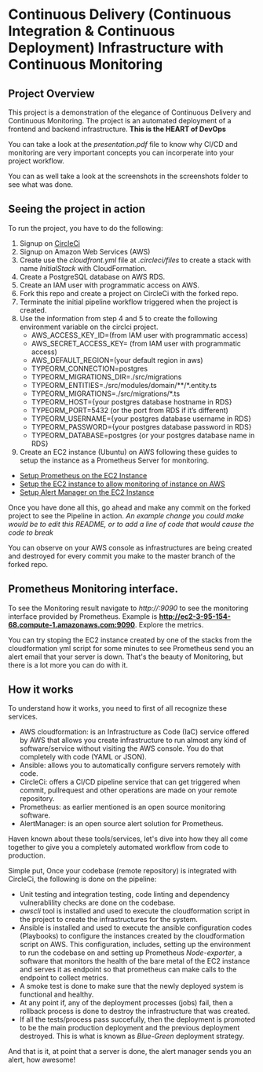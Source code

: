 # Continuous Delivery (Continuous Integration & Continuous Deployment) Infrastructure with Continuous Monitoring

## Project Overview

This project is a demonstration of the elegance of Continuous Delivery and Continuous Monitoring. The project is an automated deployment of a frontend and backend infrastructure.
**This is the HEART of DevOps**

You can take a look at the *presentation.pdf* file to know why CI/CD and monitoring are very important concepts you can incorperate into your project workflow.

You can as well take a look at the screenshots in the screenshots folder to see what was done.

## Seeing the project in action

To run the project, you have to do the following:
1. Signup on [CircleCi](https://circleci.com)
2. Signup on Amazon Web Services (AWS)
3. Create use the *cloudfront.yml* file at *.circleci/files* to create a stack with name *InitialStack* with CloudFormation.
4. Create a PostgreSQL database on AWS RDS.
5. Create an IAM user with programmatic access on AWS.
7. Fork this repo and create a project on CircleCi with the forked repo.
8. Terminate the initial pipeline workflow triggered when the project is created.
9. Use the information from step 4 and 5 to create the following environment variable on the circlci project.
   * AWS_ACCESS_KEY_ID=(from IAM user with programmatic access)
   * AWS_SECRET_ACCESS_KEY= (from IAM user with programmatic access)
   * AWS_DEFAULT_REGION=(your default region in aws)
   * TYPEORM_CONNECTION=postgres
   * TYPEORM_MIGRATIONS_DIR=./src/migrations
   * TYPEORM_ENTITIES=./src/modules/domain/**/*.entity.ts
   * TYPEORM_MIGRATIONS=./src/migrations/*.ts
   * TYPEORM_HOST={your postgres database hostname in RDS}
   * TYPEORM_PORT=5432 (or the port from RDS if it’s different)
   * TYPEORM_USERNAME={your postgres database username in RDS}
   * TYPEORM_PASSWORD={your postgres database password in RDS}
   * TYPEORM_DATABASE=postgres {or your postgres database name in RDS}
10. Create an EC2 instance (Ubuntu) on AWS following these guides to setup the instance as a Prometheus Server for monitoring.
   * [Setup Prometheus on the EC2 Instance](https://codewizardly.com/prometheus-on-aws-ec2-part1/)
   * [Setup the EC2 instance to allow monitoring of instance on AWS](https://codewizardly.com/prometheus-on-aws-ec2-part3/)
   * [Setup Alert Manager on the EC2 Instance](https://codewizardly.com/prometheus-on-aws-ec2-part4/)

Once you have done all this, go ahead and make any commit on the forked project to see the Pipeline in action.
*An example change you could make would be to edit this README, or to add a line of code that would cause the code to break*

You can observe on your AWS console as infrastructures are being created and destroyed for every commit you make to the master branch of the forked repo.

## Prometheus Monitoring interface.
To see the Monitoring result navigate to *http://<EC2 Instance Public IP or Public DNS Name>:9090* to see the monitoring interface provided by Prometheus. Example is **http://ec2-3-95-154-68.compute-1.amazonaws.com:9090**.
Explore the metrics.

You can try stoping the EC2 instance created by one of the stacks from the cloudformation yml script for some minutes to see Prometheus send you an alert email that your server is down. That's the beauty of Monitoring, but there is a lot more you can do with it.

## How it works
To understand how it works, you need to first of all recognize these services.
* AWS cloudformation: is an Infrastructure as Code (IaC) service offered by AWS that allows you create infrastructure to run almost any kind of software/service without visiting the AWS console. You do that completely with code (YAML or JSON).
* Ansible: allows you to automatically configure servers remotely with code.
* CircleCi: offers a CI/CD pipeline service that can get triggered when commit, pullrequest and other operations are made on your remote repository.
* Prometheus: as earlier mentioned is an open source monitoring software.
* AlertManager: is an open source alert solution for Prometheus.

Haven known about these tools/services, let's dive into how they all come together to give you a completely automated workflow from code to production.

Simple put, Once your codebase (remote repository) is integrated with CircleCi, the following is done on the pipeline:
* Unit testing and integration testing, code linting and dependency vulnerablility checks are done on the codebase.
* *awscli* tool is installed and used to execute the cloudformation script in the project to create the infrastructures for the system.
* Ansible is installed and used to execute the ansible configuration codes (Playbooks) to configure the instances created by the cloudformation script on AWS. This configuration, includes, setting up the environment to run the codebase on and setting up Prometheus *Node-exporter*, a software that monitors the health of the bare metal of the EC2 instance and serves it as endpoint so that prometheus can make calls to the endpoint to collect metrics.
* A smoke test is done to make sure that the newly deployed system is functional and healthy.
* At any point if, any of the deployment processes (jobs) fail, then a rollback process is done to destroy the infrastructure that was created.
* If all the tests/process pass succefully, then the deployment is promoted to be the main production deployment and the previous deployment destroyed. This is what is known as *Blue-Green* deployment strategy.

And that is it, at point that a server is done, the alert manager sends you an alert, how awesome!
